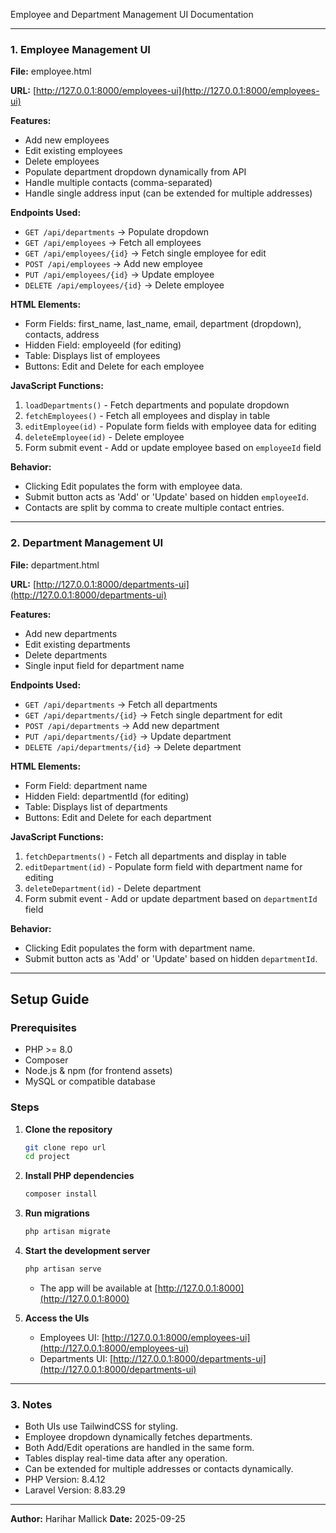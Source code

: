 Employee and Department Management UI Documentation

---

### 1. Employee Management UI

**File:** employee.html

**URL:** [http://127.0.0.1:8000/employees-ui](http://127.0.0.1:8000/employees-ui)

**Features:**

* Add new employees
* Edit existing employees
* Delete employees
* Populate department dropdown dynamically from API
* Handle multiple contacts (comma-separated)
* Handle single address input (can be extended for multiple addresses)

**Endpoints Used:**

* `GET /api/departments` -> Populate dropdown
* `GET /api/employees` -> Fetch all employees
* `GET /api/employees/{id}` -> Fetch single employee for edit
* `POST /api/employees` -> Add new employee
* `PUT /api/employees/{id}` -> Update employee
* `DELETE /api/employees/{id}` -> Delete employee

**HTML Elements:**

* Form Fields: first_name, last_name, email, department (dropdown), contacts, address
* Hidden Field: employeeId (for editing)
* Table: Displays list of employees
* Buttons: Edit and Delete for each employee

**JavaScript Functions:**

1. `loadDepartments()` - Fetch departments and populate dropdown
2. `fetchEmployees()` - Fetch all employees and display in table
3. `editEmployee(id)` - Populate form fields with employee data for editing
4. `deleteEmployee(id)` - Delete employee
5. Form submit event - Add or update employee based on `employeeId` field

**Behavior:**

* Clicking Edit populates the form with employee data.
* Submit button acts as 'Add' or 'Update' based on hidden `employeeId`.
* Contacts are split by comma to create multiple contact entries.

---

### 2. Department Management UI

**File:** department.html

**URL:** [http://127.0.0.1:8000/departments-ui](http://127.0.0.1:8000/departments-ui)

**Features:**

* Add new departments
* Edit existing departments
* Delete departments
* Single input field for department name

**Endpoints Used:**

* `GET /api/departments` -> Fetch all departments
* `GET /api/departments/{id}` -> Fetch single department for edit
* `POST /api/departments` -> Add new department
* `PUT /api/departments/{id}` -> Update department
* `DELETE /api/departments/{id}` -> Delete department

**HTML Elements:**

* Form Field: department name
* Hidden Field: departmentId (for editing)
* Table: Displays list of departments
* Buttons: Edit and Delete for each department

**JavaScript Functions:**

1. `fetchDepartments()` - Fetch all departments and display in table
2. `editDepartment(id)` - Populate form field with department name for editing
3. `deleteDepartment(id)` - Delete department
4. Form submit event - Add or update department based on `departmentId` field

**Behavior:**

* Clicking Edit populates the form with department name.
* Submit button acts as 'Add' or 'Update' based on hidden `departmentId`.

---
## Setup Guide

### Prerequisites

- PHP >= 8.0
- Composer
- Node.js & npm (for frontend assets)
- MySQL or compatible database

### Steps

1. **Clone the repository**
   ```sh
   git clone repo url
   cd project
   ```

2. **Install PHP dependencies**
   ```sh
   composer install
   ```

3. **Run migrations**
   ```sh
   php artisan migrate
   ```

4. **Start the development server**
   ```sh
   php artisan serve
   ```
   - The app will be available at [http://127.0.0.1:8000](http://127.0.0.1:8000)

5. **Access the UIs**
    - Employees UI: [http://127.0.0.1:8000/employees-ui](http://127.0.0.1:8000/employees-ui)
    - Departments UI: [http://127.0.0.1:8000/departments-ui](http://127.0.0.1:8000/departments-ui)

---

### 3. Notes

* Both UIs use TailwindCSS for styling.
* Employee dropdown dynamically fetches departments.
* Both Add/Edit operations are handled in the same form.
* Tables display real-time data after any operation.
* Can be extended for multiple addresses or contacts dynamically.
* PHP Version: 8.4.12
* Laravel Version: 8.83.29

---

**Author:** Harihar Mallick
**Date:** 2025-09-25
